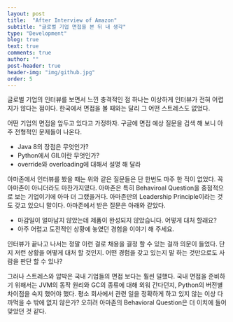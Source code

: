 ```yaml
---
layout: post
title:  "After Interview of Amazon"
subtitle: "글로벌 기업 면접을 본 뒤 내 생각"
type: "Development"
blog: true
text: true
comments: true
author: ""
post-header: true
header-img: "img/github.jpg"
order: 5
---
```


글로벌 기업의 인터뷰를 보면서 느낀 충격적인 점 하나는 이상하게 인터뷰가 전혀 어렵지가 않다는 점이다. 한국에서 면접을 볼 때와는 달리 그 어떤 스트레스도 없었다. 

어떤 기업의 면접을 앞두고 있다고 가정하자. 구글에 면접 예상 질문을 검색 해 보니 아주 전형적인 문제들이 나온다.


- Java 8의 장점은 무엇인가?
- Python에서 GIL이란 무엇인가?
- override와 overloading에 대해서 설명 해 달라


아마존에서 인터뷰를 봤을 때는 위와 같은 질문들은 단 한번도 마주 한 적이 없었다. 꼭 아마존이 아니더라도 마찬가지였다. 아마존은 특히 Behaviroal Question을 중점적으로 보는 기업이기에 아마 더 그랬을거다. 아마존만의 Leadership Principle이라는 것도 갖고 있으니 말이다. 아마존에서 받은 질문은 아래와 같았다.


- 마감일이 얼마남지 않았는데 제품이 완성되지 않았습니다. 어떻게 대처 할래요?
- 아주 어렵고 도전적인 상황에 놓였던 경험을 이야기 해 주세요.


인터뷰가 끝나고 나서는 정말 이런 걸로 채용을 결정 할 수 있는 걸까 의문이 들었다. 단지 저런 상황을 어떻게 대처 할 것인지. 어떤 경험을 갖고 있는지 말 하는 것만으로도 사람을 판단 할 수 있나? 

그러나 스트레스와 압박은 국내 기업들의 면접 보다는 훨씬 덜했다. 국내 면접을 준비하기 위해서는 JVM의 동작 원리와 GC의 종류에 대해 외워 간다던지, Python의 버전별 차이점을 숙지 했어야 했다. 평소 회사에서 관련 일을 정확하게 하고 있지 않는 이상 다 까먹을 수 밖에 없지 않은가? 오히려 아마존의 Behavioral Question은 더 이치에 들어 맞았던 것 같다.